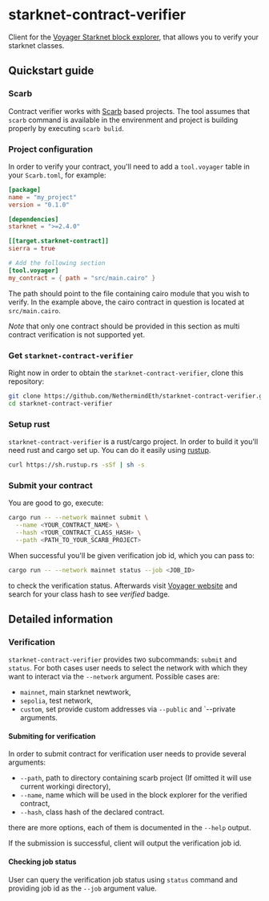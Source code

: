 # starknet-contract-verifier

Client for the [Voyager Starknet block explorer](https://voyager.online), that allows you to verify your starknet classes.

## Quickstart guide

### Scarb

Contract verifier works with [Scarb](https://docs.swmansion.com/scarb) based projects. The tool assumes that `scarb` command is available in the envirenment and project is building properly by executing `scarb bulid`.

### Project configuration

In order to verify your contract, you'll need to add a `tool.voyager` table in your `Scarb.toml`, for example:

```toml
[package]
name = "my_project"
version = "0.1.0"

[dependencies]
starknet = ">=2.4.0"

[[target.starknet-contract]]
sierra = true

# Add the following section
[tool.voyager]
my_contract = { path = "src/main.cairo" }
```

The path should point to the file containing cairo module that you wish to verify. In the example above, the cairo contract in question is located at `src/main.cairo`.

*Note* that only one contract should be provided in this section as multi contract verification is not supported yet.

### Get `starknet-contract-verifier`

Right now in order to obtain the `starknet-contract-verifier`, clone this repository:

``` bash
git clone https://github.com/NethermindEth/starknet-contract-verifier.git
cd starknet-contract-verifier
```

### Setup rust

`starknet-contract-verifier` is a rust/cargo project. In order to build it you'll need rust and cargo set up. You can do it easily using [rustup](https://rustup.rs/).

```bash
curl https://sh.rustup.rs -sSf | sh -s
```

### Submit your contract

You are good to go, execute:

``` bash
cargo run -- --network mainnet submit \
  --name <YOUR_CONTRACT_NAME> \
  --hash <YOUR_CONTRACT_CLASS_HASH> \
  --path <PATH_TO_YOUR_SCARB_PROJECT>
```

When successful you'll be given verification job id, which you can pass to:

``` bash
cargo run -- --network mainnet status --job <JOB_ID>
```

to check the verification status. Afterwards visit [Voyager website]() and search for your class hash to see *verified* badge.

## Detailed information

### Verification

`starknet-contract-verifier` provides two subcommands: `submit` and `status`. For both cases user needs to select the network with which they want to interact via the `--network` argument. Possible cases are:
- `mainnet`, main starknet newtwork,
- `sepolia`, test network,
- `custom`, set provide custom addresses via `--public` and `--private arguments.

#### Submiting for verification

In order to submit contract for verification user needs to provide several arguments:
- `--path`, path to directory containing scarb project (If omitted it will use current workingi directory),
- `--name`, name which will be used in the block explorer for the verified contract, 
- `--hash`, class hash of the declared contract.

there are more options, each of them is documented in the `--help` output.

If the submission is successful, client will output the verification job id.

#### Checking job status

User can query the verification job status using `status` command and providing job id as the `--job` argument value.
